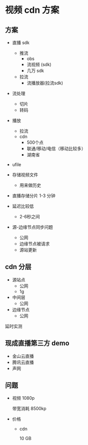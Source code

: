 # 视频 cdn 方案
## 方案
- 直播 sdk
	- 推流
		- obs
		- 流视频 (sdk)
		- 几万 sdk
	- 拉流
		- 流播放器(拉流sdk) 

- 流处理
	- 切片
	- 转码
- 播放
	- 拉流
	- cdn
		- 500个点
		- 联通/移动/电信（移动比较多）
		- 湖南省 

- ufile
- 存储视频文件
	- 用来做历史

- 直播存储分片  1-3 分钟 	 

- 延迟比较低
	- 2-6秒之间

- 源-边缘节点同步问题
	- 公网
	- 边缘节点被请求
	- 源站更新

## cdn 分层
- 源站点
	- 公网
	- 1g
- 中间层
	- 公网 
- 边缘节点
	- 公网  	  

延时实测

## 现成直播第三方 demo
- 金山云直播
- 腾讯云直播
- 声网

## 问题
- 视频 1080p

	带宽消耗 8500kp  
- 价格
	- cdn
	
		10 GB 
